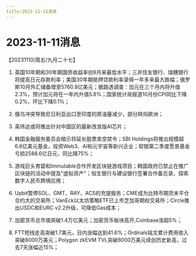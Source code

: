 ```yaml
---
title:2023-11-11消息
---
```

# 2023-11-11消息
【20231110/周五/九月二十七】
1. 英国10年期和30年期国债收益率创9月来最低水平；三井住友银行、瑞穗银行将提高日元存款利率；美国30年期抵押贷款利率录得一年多来最大跌幅；俄罗斯10月外汇储备增至5760.8亿美元；据路透调查：加元在三个月内将升值2.3%，预计加元将在一年内升值5.8%；国家统计局报道10月份CPI同比下降0.2%，环比下降0.1%；

2. 俄乌冲突导致尼日利亚出口至印度的原油量减少，部分转向欧洲；

3. 英伟达或将推出针对中国区的最新改良版AI芯片；

4. 韩国金融服务委员会暗示将延长股票卖空禁令；SBI Holdings将推出规模超6.6亿美元基金，投资Web3、AI和元宇宙等新兴企业；软银第二季度愿景基金亏损2588.6亿日元，同比降75%；

5. 游戏巨头育碧和Immutable合作开发区块链游戏项目；韩国政府已禁止在推广区块链的活动中提及"虚拟资产"；恒生银行与建设银行签署合作备忘录，探索数字人民币跨境应用；

6. Upbit暂停SOL、GMT、RAY、ACS的充提服务；CME成为比特币期货未平仓合约大的交易所；VanEck以太坊策略ETF已上市芝加哥期权交易所；Circle推出USDC和EURC v2.2升级，可降低Gas成本；

7. 加密货币总市值突破1.4万亿美元；加密货币板块高开,Coinbase涨超5%；

8. FTT短线走高突破1.7美元，日内涨幅达到41.6%；Ordinals铭文累计费用收入突破8000万美元；Polygon zkEVM TVL突破8000万美元续创历史新高，过去7天涨幅近15%；